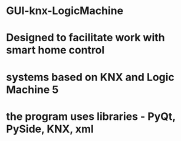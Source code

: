 # GUI-knx-LogicMachine
# Designed to facilitate work with smart home control 
# systems based on KNX and Logic Machine 5            
# the program uses libraries - PyQt, PySide, KNX, xml 
